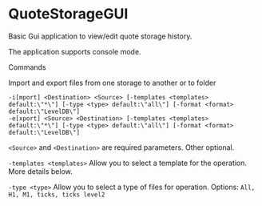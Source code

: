 # QuoteStorageGUI
Basic Gui application to view/edit quote storage history.

The application supports console mode.

Commands

Import and export files from one storage to another or to folder 
```
-i[mport] <Destination> <Source> [-templates <templates> default:\"*\"] [-type <type> default:\"all\"] [-format <format> default:\"LevelDB\"]
-e[xport] <Source> <Destination> [-templates <templates> default:\"*\"] [-type <type> default:\"all\"] [-format <format> default:\"LevelDB\"]
```   

`<Source>` and `<Destination>` are required parameters. Other optional.

`-templates <templates>`  Allow you to select a template for the operation. More details below.

`-type <type>`  Allow you to select a type of files for operation. Options: `All, H1, M1, ticks, ticks level2`


